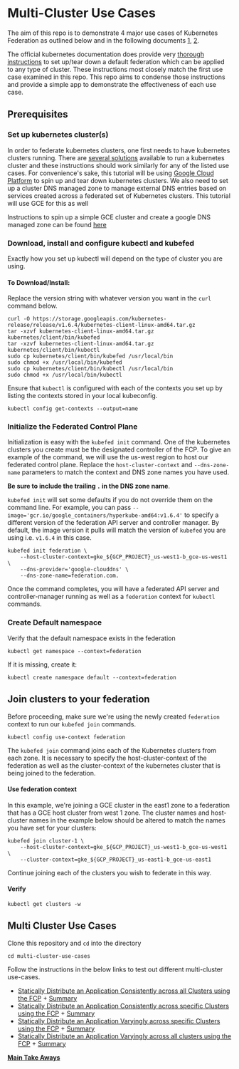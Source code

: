 # Multi-Cluster Use Cases

The aim of this repo is to demonstrate 4 major use cases of Kubernetes Federation as outlined below
and in the following documents [1](https://docs.google.com/presentation/d/1nBrqHu01aGkrXL94dCw9g8s01RsHKbhubuRDrdTXUP0/edit#slide=id.g23af27b1e2_0_212), [2](https://docs.google.com/document/d/1fA7fe4IddXz3rjdBLTBai-87hB_6BGrQY0s-1gqf0-A/edit).

The official kubernetes documentation does provide very [thorough instructions](https://kubernetes.io/docs/tasks/federation/set-up-cluster-federation-kubefed/) to set up/tear down a default federation which can be applied to any type of cluster. These instructions most closely match the first use case examined in this repo. This repo aims to condense those instructions and provide a simple app to demonstrate the effectiveness of each use case.

## Prerequisites

### Set up kubernetes cluster(s)
In order to federate kubernetes clusters, one first needs to have kubernetes clusters running. There are [several solutions](https://kubernetes.io/docs/setup/pick-right-solution/) available to run a kubernetes cluster and these instructions should work similarly for any of the listed use cases. For convenience's sake, this tutorial will be using [Google Cloud Platform](https://cloud.google.com/container-engine/) to spin up and tear down kubernetes clusters.
We also need to set up a cluster DNS managed zone to manage external DNS entries based on services created across a federated set of Kubernetes clusters. This tutorial will use GCE for this as well 

Instructions to spin up a simple GCE cluster and create a google DNS managed zone can be found [here](docs/simple-gcloud-cluster.md)

### Download, install and configure kubectl and kubefed
Exactly how you set up kubectl will depend on the type of cluster you are using. 

#### To Download/Install:
Replace the version string with whatever version you want in the `curl` command below.

```
curl -O https://storage.googleapis.com/kubernetes-release/release/v1.6.4/kubernetes-client-linux-amd64.tar.gz
tar -xzvf kubernetes-client-linux-amd64.tar.gz kubernetes/client/bin/kubefed
tar -xzvf kubernetes-client-linux-amd64.tar.gz kubernetes/client/bin/kubectl
sudo cp kubernetes/client/bin/kubefed /usr/local/bin
sudo chmod +x /usr/local/bin/kubefed
sudo cp kubernetes/client/bin/kubectl /usr/local/bin
sudo chmod +x /usr/local/bin/kubectl
```

Ensure that `kubectl` is configured with each of the contexts you set up by listing the contexts stored in your local kubeconfig.


```
kubectl config get-contexts --output=name
```

### Initialize the Federated Control Plane

Initialization is easy with the `kubefed init` command. One of the kubernetes clusters you create must be the designated controller of the FCP. To give an example of the command, we will use the us-west region to host our federated control plane. Replace the `host-cluster-context` and `--dns-zone-name` parameters to match the context and DNS zone names you have used.

**Be sure to include the trailing `.` in the DNS zone name**.

`kubefed init` will set some defaults if you do not override them on the command line.
For example, you can pass `--image='gcr.io/google_containers/hyperkube-amd64:v1.6.4'`
to specify a different version of the federation API server and controller manager.
By default, the image version it pulls will match the version of `kubefed` you are
using i.e. `v1.6.4` in this case.

```
kubefed init federation \
    --host-cluster-context=gke_${GCP_PROJECT}_us-west1-b_gce-us-west1 \
    --dns-provider='google-clouddns' \
    --dns-zone-name=federation.com.
```

Once the command completes, you will have a federated API server and controller-manager running as well as a `federation` context for `kubectl` commands.

### Create Default namespace

Verify that the default namespace exists in the federation

```
kubectl get namespace --context=federation
```

If it is missing, create it:
```
kubectl create namespace default --context=federation
```

## Join clusters to your federation

Before proceeding, make sure we're using the newly created `federation` context to run our `kubefed join` commands.

```
kubectl config use-context federation
```

The `kubefed join` command joins each of the Kubernetes clusters from each zone. It is necessary to specify the host-cluster-context of the federation as well as the cluster-context of the kubernetes cluster that is being joined to the federation.

#### Use federation context
In this example, we're joining a GCE cluster in the east1 zone to a federation that has a GCE host cluster from west 1 zone. The cluster names and host-cluster names in the example below should be altered to match the names you have set for your clusters:

```
kubefed join cluster-1 \
    --host-cluster-context=gke_${GCP_PROJECT}_us-west1-b_gce-us-west1 \
    --cluster-context=gke_${GCP_PROJECT}_us-east1-b_gce-us-east1
```
Continue joining each of the clusters you wish to federate in this way.

#### Verify

```
kubectl get clusters -w
```

## Multi Cluster Use Cases

Clone this repository and `cd` into the directory

```
cd multi-cluster-use-cases
```

Follow the instructions in the below links to test out different multi-cluster use-cases.

- [Statically Distribute an Application Consistently across all Clusters using the FCP](docs/consistent-deployment-across-clusters.md) + [Summary](docs/cdac-summary.md)
- [Statically Distribute an Application Consistently across specific Clusters using the FCP](docs/consistent-deployment-specific-clusters.md) + [Summary](docs/cdsc-summary.md)
- [Statically Distribute an Application Varyingly across specific Clusters using the FCP](docs/varied-deployment-specific-clusters.md) + [Summary](docs/vdsc-summary.md)
- [Statically Distribute an Application Varyingly across all clusters using the FCP](docs/varied-deployment-across-clusters.md) + [Summary](docs/vdac-summary.md)

**[Main Take Aways](docs/overall-summary.md)**

